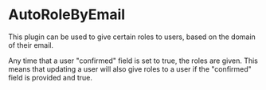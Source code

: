 # AutoRoleByEmail

This plugin can be used to give certain roles to users, based on the domain of their email.

Any time that a user "confirmed" field is set to true, the roles are given.
This means that updating a user will also give roles to a user if the "confirmed" field is provided and true.

